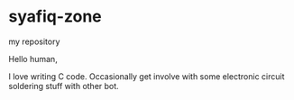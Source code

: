 # syafiq-zone
my repository

Hello human,

I love writing C code. Occasionally get involve with some electronic circuit soldering stuff with other bot.
